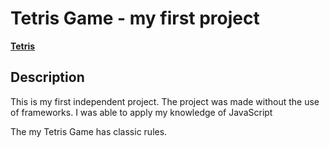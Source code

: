 # Tetris Game - my first project

**[Tetris](https://pfokin92.github.io/tetris_game)**

## Description 

This is my first independent project. The project was made without the use of frameworks. I was able to apply my knowledge of JavaScript

The my Tetris Game has classic rules. 

 
